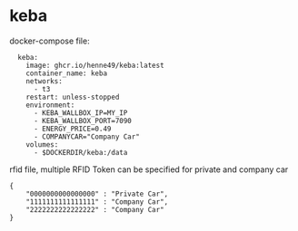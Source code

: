 # keba
docker-compose file:

```
  keba:
    image: ghcr.io/henne49/keba:latest
    container_name: keba
    networks:
      - t3
    restart: unless-stopped
    environment:
      - KEBA_WALLBOX_IP=MY_IP
      - KEBA_WALLBOX_PORT=7090
      - ENERGY_PRICE=0.49
      - COMPANYCAR="Company Car"
    volumes:
      - $DOCKERDIR/keba:/data
```

rfid file, multiple RFID Token can be specified for private and company car


```
{
    "0000000000000000" : "Private Car",
    "1111111111111111" : "Company Car",
    "2222222222222222" : "Company Car"
}
```
